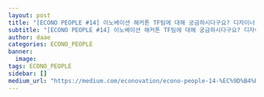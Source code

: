 ```yaml
---
layout: post
title: "[ECONO PEOPLE #14] 이노베이션 해커톤 TF팀에 대해 궁금하시다구요? 디자이너 임원빈 님의 이야기를 들려드립니다!"
subtitle: "[ECONO PEOPLE #14] 이노베이션 해커톤 TF팀에 대해 궁금하시다구요? 디자이너 임원빈 님의 이야기를 들려드립니다!"
author: daae
categories: ECONO_PEOPLE
banner:
  image:
tags: ECONO_PEOPLE
sidebar: []
medium_url: "https://medium.com/econovation/econo-people-14-%EC%9D%B4%EB%85%B8%EB%B2%A0%EC%9D%B4%EC%85%98-%ED%95%B4%EC%BB%A4%ED%86%A4-tf%ED%8C%80%EC%97%90-%EB%8C%80%ED%95%B4-%EA%B6%81%EA%B8%88%ED%95%98%EC%8B%9C%EB%8B%A4%EA%B5%AC%EC%9A%94-%EB%94%94%EC%9E%90%EC%9D%B4%EB%84%88-%EC%9E%84%EC%9B%90%EB%B9%88-%EB%8B%98%EC%9D%98-%EC%9D%B4%EC%95%BC%EA%B8%B0%EB%A5%BC-%EB%93%A4%EB%A0%A4%EB%93%9C%EB%A6%BD%EB%8B%88%EB%8B%A4-e69f1db8b545"
---
```

